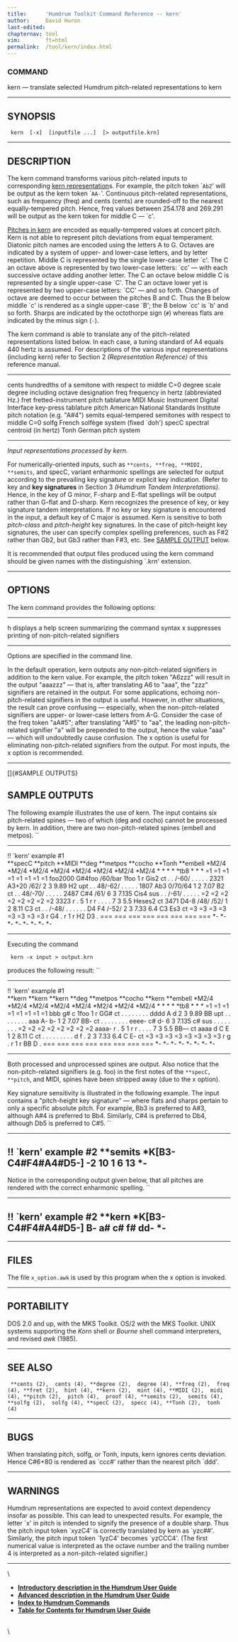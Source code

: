 ```yaml
---
title:		'Humdrum Toolkit Command Reference -- kern'
author:		David Huron
last-edited:	
chapternav:	tool
vim:		ft=html
permalink:	/tool/kern/index.html
---
```



### COMMAND

<span class="tool">kern</span> &mdash; translate selected Humdrum pitch-related representations to
<span class="rep">kern</span>

------------------------------------------------------------------------

## SYNOPSIS ##

` kern  [-x]  [inputfile ...]  [> outputfile.krn]`

------------------------------------------------------------------------

## DESCRIPTION ##

The <span class="tool">kern</span> command transforms various pitch-related inputs to
corresponding [<span class="rep">kern</span> representation](../representations/kern.html)s.
For example, the <span class="rep">pitch</span> token \``Ab2`\' will be output as the
<span class="rep">kern</span> token \``AA-`\'. Continuous pitch-related representations, such
as frequency (<span class="rep">freq</span>) and cents (<span class="rep">cents</span>) are rounded-off to the
nearest equally-tempered pitch. Hence, <span class="rep">freq</span> values between 254.178
and 269.291 will be output as the <span class="rep">kern</span> token for middle C &mdash; \`c\'.

[Pitches in <span class="rep">kern</span>](../representations/kern.html#Pitch) are encoded as
equally-tempered values at concert pitch. Kern is not able to represent
pitch deviations from equal temperament. Diatonic pitch names are
encoded using the letters A to G. Octaves are indicated by a system of
upper- and lower-case letters, and by letter repetition. Middle C is
represented by the single lower-case letter \`c\'. The C an octave above
is represented by two lower-case letters: \`cc\' &mdash; with each
successive octave adding another letter. The C an octave below middle C
is represented by a single upper-case \`C\'. The C an octave lower yet
is represented by two upper-case letters: \`CC\' &mdash; and so forth.
Changes of octave are deemed to occur between the pitches B and C. Thus
the B below middle \`c\' is rendered as a single upper-case \`B\'; the B
below \`cc\' is \`b\' and so forth. Sharps are indicated by the
octothorpe sign (`#`) whereas flats are indicated by the minus sign
(`-`).

The <span class="tool">kern</span> command is able to translate any of the pitch-related
representations listed below. In each case, a tuning standard of A4
equals 440 hertz is assumed. For descriptions of the various input
representations (including <span class="rep">kern</span>) refer to Section 2 *(Representation
Reference)* of this reference manual.

------------ ----------------------------------------------------------------------
<span class="rep">cents</span>    hundredths of a semitone with respect to middle C=0
<span class="rep">degree</span>   scale degree including octave designation
<span class="rep">freq</span>     frequency in hertz (abbreviated Hz.)
<span class="rep">fret</span>     fretted-instrument pitch tablature
<span class="rep">MIDI</span>     Music Instrument Digital Interface key-press tablature
<span class="rep">pitch</span>    American National Standards Institute pitch notation (e.g. \"A\#4\")
<span class="rep">semits</span>   equal-tempered semitones with respect to middle C=0
<span class="rep">solfg</span>    French solfège system (fixed \`doh\')
<span class="rep">specC</span>    spectral centroid (in hertz)
<span class="rep">Tonh</span>     German pitch system
------------ ----------------------------------------------------------------------

*Input representations processed by <span class="tool">kern</span>.*

For numerically-oriented inputs, such as
`**cents, **freq, **MIDI, **semits`, and <span class="rep">specC</span>, variant enharmonic
spellings are selected for output according to the prevailing key
signature or explicit key indication. (Refer to <span class="tool">key</span> and **key
signatures** in Section 3 *(Humdrum Tandem Interpretations).* Hence, in
the key of G minor, F-sharp and E-flat spellings will be output rather
than G-flat and D-sharp. Kern recognizes the presence of key, or key
signature tandem interpretations. If no key or key signature is
encountered in the input, a default key of C major is assumed. Kern is
sensitive to both *pitch-class* and *pitch-height* key signatures. In
the case of pitch-height key signatures, the user can specify complex
spelling preferences, such as F\#2 rather than Gb2, but Gb3 rather than
F\#3, etc. See [SAMPLE OUTPUT](#SAMPLE%20OUTPUTS) below.

It is recommended that output files produced using the <span class="tool">kern</span> command
should be given names with the distinguishing \`.krn\' extension.

------------------------------------------------------------------------

## OPTIONS ##

The <span class="tool">kern</span> command provides the following options:

-------- -------------------------------------------------------
<span class="option">h</span>   displays a help screen summarizing the command syntax
<span class="option">x</span>   suppresses printing of non-pitch-related signifiers
-------- -------------------------------------------------------

Options are specified in the command line.

In the default operation, <span class="tool">kern</span> outputs any non-pitch-related
signifiers in addition to the kern value. For example, the <span class="rep">pitch</span>
token \"A6zzz\" will result in the output \"aaazzz\" &mdash; that is, after
translating A6 to \"aaa\", the \"zzz\" signifiers are retained in the
output. For some applications, echoing non-pitch-related signifiers in
the output is useful. However, in other situations, the result can prove
confusing &mdash; especially, when the non-pitch-related signifiers are
upper- or lower-case letters from A-G. Consider the case of the <span class="rep">freq</span>
token \"aA\#5\"; after translating \"A\#5\" to \"aa\", the leading
non-pitch-related signifier \"a\" will be prepended to the output, hence
the value \"aaa\" &mdash; which will undoubtedly cause confusion. The <span class="option">x</span>
option is useful for eliminating non-pitch-related signifiers from the
output. For most inputs, the <span class="option">x</span> option is recommended.

------------------------------------------------------------------------

[]{#SAMPLE OUTPUTS}

## SAMPLE OUTPUTS ##

The following example illustrates the use of <span class="tool">kern</span>. The input
contains six pitch-related spines &mdash; two of which (<span class="rep">deg</span> and
<span class="rep">cocho</span>) cannot be processed by <span class="tool">kern</span>. In addition, there are two
non-pitch-related spines (<span class="rep">embell</span> and <span class="rep">metpos</span>). ``

------------------------- ----------- ----------- --------- ------------ ----------- ---------- ------------
!! \`kern\' example \#1                                                                         
\*\*specC                 \*\*pitch   \*\*MIDI    \*\*deg   \*\*metpos   \*\*cocho   \*\*Tonh   \*\*embell
\*M2/4                    \*M2/4      \*M2/4      \*M2/4    \*M2/4       \*M2/4      \*M2/4     \*M2/4
\*                        \*          \*          \*        \*tb8        \*          \*         \*
=1                        =1          =1          =1        =1           =1          =1         =1
foo2000                   G\#4foo     /60/bar     1foo      1            r           Gis2       ct
.                         .           /-60/       .         .            .           .          .
2321                      A3+20       /62/        2         3            9.89        H2         upt
.                         .           48/-62/     .         .            .           .          .
1807                      Ab3         0/70/64     1         2            7.07        B2         ct
.                         .           48/-70/     .         .            .           .          .
2487                      C\#4        /61/        6         3            7.135       Cis4       sus
.                         .           /-61/       .         .            .           .          .
=2                        =2          =2          =2        =2           =2          =2         =2
3323                      r           .           5         1            r           r          .
.                         .           .           7         3            5.5         Heses2     ct
3471                      D4-8        /48/ /52/   1         2            8.11        C3         ct
.                         .           /-48/       .         .            .           .          .
.                         D4 F4       /-52/       2         3            7.33 6.4    C3 Es3     ct
=3                        =3          =3          =3        =3           =3          =3         =3
r                         G4          .           r         1            r           H2 D3      .
===                       ===         ===         ===       ===          ===         ===        ===
\*-                       \*-         \*-         \*-       \*-          \*-         \*-        \*-
------------------------- ----------- ----------- --------- ------------ ----------- ---------- ------------

Executing the command

` kern -x input > output.krn`

produces the following result: ``

------------------------- ---------- ---------- --------- ------------ ----------- ---------- ------------
!! \`kern\' example \#1                                                                       
\*\*kern                  \*\*kern   \*\*kern   \*\*deg   \*\*metpos   \*\*cocho   \*\*kern   \*\*embell
\*M2/4                    \*M2/4     \*M2/4     \*M2/4    \*M2/4       \*M2/4      \*M2/4     \*M2/4
\*                        \*         \*         \*        \*tb8        \*          \*         \*
=1                        =1         =1         =1        =1           =1          =1         =1
bbb                       g\#        c          1foo      1            r           GG\#       ct
.                         .          .          .         .            .           .          .
dddd                      A          d          2         3            9.89        BB         upt
.                         .          .          .         .            .           .          .
aaa                       A-         b-         1         2            7.07        BB-        ct
.                         .          .          .         .            .           .          .
eeee-                     c\#        d-         6         3            7.135       c\#        sus
.                         .          .          .         .            .           .          .
=2                        =2         =2         =2        =2           =2          =2         =2
aaaa-                     r          .          5         1            r           r          .
.                         .          .          7         3            5.5         BB&mdash;      ct
aaaa                      d          C E        1         2            8.11        C          ct
.                         .          .          .         .            .           .          .
.                         d f        .          2         3            7.33 6.4    C E-       ct
=3                        =3         =3         =3        =3           =3          =3         =3
r                         g          .          r         1            r           BB D       .
===                       ===        ===        ===       ===          ===         ===        ===
\*-                       \*-        \*-        \*-       \*-          \*-         \*-        \*-
------------------------- ---------- ---------- --------- ------------ ----------- ---------- ------------

Both processed and unprocessed spines are output. Also notice that the
non-pitch-related signifiers (e.g. foo) in the first notes of the
`**specC, **pitch`, and <span class="rep">MIDI</span>, spines have been stripped away (due to
the <span class="option">x</span> option).

Key signature sensitivity is illustrated in the following example. The
input contains a \"pitch-height key signature\" &mdash; where flats and
sharps pertain to only a specific absolute pitch. For example, Bb3 is
preferred to A\#3, although A\#4 is preferred to Bb4. Similarly, C\#4 is
preferred to Db4, although Db5 is preferred to C\#5. ``

---------------------------
!! \`kern\' example \#2
\*\*semits
\*K\[B3-C4\#F4\#A4\#D5-\]
-2
10
1
6
13
\*-
---------------------------

Notice in the corresponding output given below, that all pitches are
rendered with the correct enharmonic spelling. ``

---------------------------
!! \`kern\' example \#2
\*\*kern
\*K\[B3-C4\#F4\#A4\#D5-\]
B-
a\#
c\#
f\#
dd-
\*-
---------------------------

------------------------------------------------------------------------

## FILES ##

The file `x_option.awk` is used by this program when the <span class="option">x</span> option
is invoked.

------------------------------------------------------------------------

## PORTABILITY ##

DOS 2.0 and up, with the MKS Toolkit. OS/2 with the MKS Toolkit. UNIX
systems supporting the *Korn* shell or *Bourne* shell command
interpreters, and revised *awk* (1985).

------------------------------------------------------------------------

## SEE ALSO ##

` **cents (2),  cents (4), **degree (2),  degree (4), **freq (2),  freq (4), **fret (2),  hint (4), **kern (2),  mint (4), **MIDI (2),  midi (4), **pitch (2),  pitch (4),  proof (4), **semits (2),  semits (4), **solfg (2),  solfg (4), **specC (2),  specc (4), **Tonh (2),  tonh (4)`

------------------------------------------------------------------------

## BUGS ##

When translating <span class="rep">pitch</span>, <span class="rep">solfg</span>, or <span class="rep">Tonh</span>, inputs, <span class="tool">kern</span>
ignores cents deviation. Hence C\#6+80 is rendered as \`ccc\#\' rather
than the nearest pitch \`ddd\'.

------------------------------------------------------------------------

## WARNINGS ##

Humdrum representations are expected to avoid context dependency insofar
as possible. This can lead to unexpected results. For example, the
letter \`x\' in <span class="rep">pitch</span> is intended to signify the presence of a
double sharp. Thus the <span class="rep">pitch</span> input token \`xyzC4\' is correctly
translated by <span class="tool">kern</span> as \`yzc\#\#\'. Similarly, the <span class="rep">pitch</span> input
token \`1yzC4\' becomes \`yzCCC4\'. (The first numerical value is
interpreted as the octave number and the trailing number 4 is
interpreted as a non-pitch-related signifier.)

------------------------------------------------------------------------

\

-   [**Introductory description in the Humdrum User
    Guide**](../guide02.html)
-   [**Advanced description in the Humdrum User
    Guide**](../guide06.html)
-   [**Index to Humdrum Commands**](../commands.toc.html)
-   [**Table for Contents for Humdrum User Guide**](../guide.toc.html)

\
\
